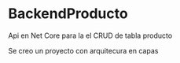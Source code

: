 # BackendProducto
Api en Net Core para la el CRUD de tabla producto

Se creo un proyecto con arquitecura en capas
